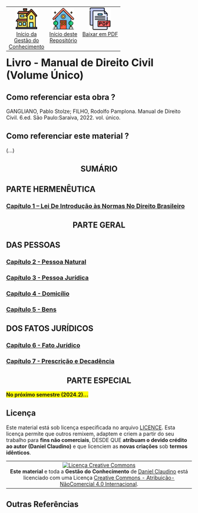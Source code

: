 <table align="right" border="0">
  <tr>
    <td align="center" valign="top">
      <a href="https://github.com/dnlclaudino/gestao-do-conhecimento#readme">
        <img src="https://github.com/dnlclaudino/imagens/blob/master/icones/icone-casa3.png?raw=true" heigh="60" width="60"><br>Início da <br>Gestão do <br>Conhecimento
      </a>
    </td>
    <td align="center" valign="top">
      <a href="https://github.com/dnlclaudino/direito-civil#readme">
        <img src="https://github.com/dnlclaudino/imagens/blob/master/icones/icone-casa2.png?raw=true" heigh="60" width="60"><br>Início deste <br>Repositório
      </a>
    </td>
    <td align="center" valign="top">
      <a href="https://github.com/dnlclaudino/direito-civil#readme">
        <img src="https://github.com/dnlclaudino/imagens/blob/master/icones-aplicativos/pdf/pdf.png?raw=true" heigh="60" width="60"><br>Baixar em PDF
      </a>
    </td>
  </tr>
</table><br><br><br><br><br><br>

# Livro - Manual de Direito Civil (Volume Único)

## Como referenciar esta obra ?

GANGLIANO, Pablo Stolze; FILHO, Rodolfo Pamplona. Manual de Direito Civil. 6.ed. São Paulo:Saraiva, 2022. vol. único.

## Como referenciar este material ?

(...)

<center><h2>SUMÁRIO</h2></center>

## PARTE HERMENÊUTICA

### [Capítulo 1 – Lei De Introdução às Normas No Direito Brasileiro](./capitulo-01-nocoes-elementares-de-direito.md)

<center><h2>PARTE GERAL</h2></center>

## DAS PESSOAS

### [Capítulo 2 - Pessoa Natural](./capitulo-02-pessoa-natural.md)

### [Capítulo 3 - Pessoa Jurídica](./capitulo-03-pessoa-juridica.md)

### [Capítulo 4 - Domicílio](./capitulo-04-domicilio.md)

### [Capítulo 5 - Bens](capitulo-05-bens.md)

## DOS FATOS JURÍDICOS

### [Capítulo 6 - Fato Jurídico](./capitulo-06-fato-juridico.md)

### [Capítulo 7 - Prescrição e Decadência](./capitulo-07-prescricao-e-decadencia.md)

<center><h2>PARTE ESPECIAL</h2></center>

<span style="background-color:yellow"><b>No próximo semestre (2024.2)...</b></span>

## Licença

Este material está sob licença especificada no arquivo [LICENCE](./LICENSE). Esta licença permite que outros remixem, adaptem e criem a partir do seu trabalho para **fins não comerciais**, DESDE QUE **atribuam o devido crédito ao autor (Daniel Claudino)** e que licenciem as **novas criações** sob **termos idênticos**.

<center>
<table width="350px">
<tr>
<td align="center">
<a rel="license" href="http://creativecommons.org/licenses/by-nc/4.0/"><img alt="Licença Creative Commons" style="border-width:0" src="https://i.creativecommons.org/l/by-nc/4.0/88x31.png" /></a><br /><span xmlns:dct="http://purl.org/dc/terms/" href="http://purl.org/dc/dcmitype/Text" property="dct:title" rel="dct:type"><b>Este material</b> e toda a <b>Gestão do Conhecimento</b></span> de <a xmlns:cc="http://creativecommons.org/ns#" href="https://github.com/dnlclaudino/gestao-do-conhecimento" property="cc:attributionName" rel="cc:attributionURL">Daniel Claudino</a> está licenciado com uma Licença <a rel="license" href="http://creativecommons.org/licenses/by-nc/4.0/">Creative Commons - Atribuição-NãoComercial 4.0 Internacional</a>.
</td>
</tr>
</table>
</center>  

## Outras Referências
